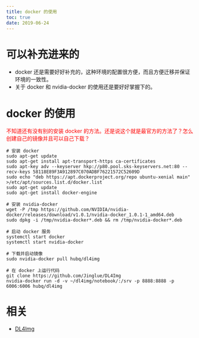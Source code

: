 ```yaml
---
title: docker 的使用
toc: true
date: 2019-06-24
---
```

# 可以补充进来的

- docker 还是需要好好补充的，这种环境的配置很方便，而且方便迁移并保证环境的一致性。
- 关于 docker 和 nvidia-docker 的使用还是要好好掌握下的。

# docker 的使用

<span style="color:red;">不知道还有没有别的安装 docker 的方法。还是说这个就是最官方的方法了？怎么创建自己的镜像并且可以自己下载？</span>

```
# 安装 docker
sudo apt-get update
sudo apt-get install apt-transport-https ca-certificates
sudo apt-key adv --keyserver hkp://p80.pool.sks-keyservers.net:80 --recv-keys 58118E89F3A912897C070ADBF76221572C52609D
sudo echo "deb https://apt.dockerproject.org/repo ubuntu-xenial main" >/etc/apt/sources.list.d/docker.list
sudo apt-get update
sudo apt-get install docker-engine
```

```
# 安装 nvidia-docker
wget -P /tmp https://github.com/NVIDIA/nvidia-docker/releases/download/v1.0.1/nvidia-docker_1.0.1-1_amd64.deb
sudo dpkg -i /tmp/nvidia-docker*.deb && rm /tmp/nvidia-docker*.deb
```


```
# 启动 docker 服务
systemctl start docker
systemctl start nvidia-docker
```

```
# 下载并启动镜像
sudo nvidia-docker pull hubq/dl4img
```


```
# 在 docker 上运行代码
git clone https://github.com/Jinglue/DL4Img
nvidia-docker run -d -v ~/dl4img/notebook/:/srv -p 8888:8888 -p 6006:6006 hubq/dl4img
```


# 相关

- [DL4Img](https://github.com/Jinglue/DL4Img)
